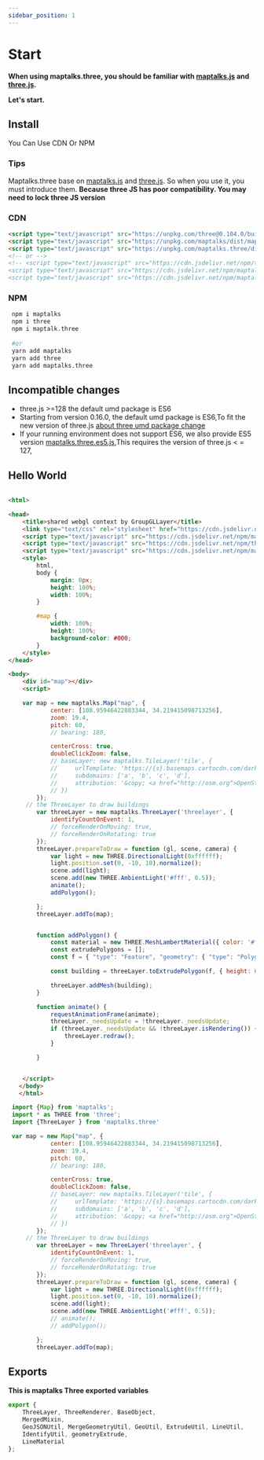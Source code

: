 ```yaml
---
sidebar_position: 1
---
```


# Start

**When using maptalks.three, you should be familiar with [maptalks.js](https://github.com/maptalks/maptalks.js) and [three.js](https://github.com/mrdoob/three.js).** 

**Let's start.**

## Install

You Can Use CDN Or NPM

### Tips
Maptalks.three base on [maptalks.js](https://github.com/maptalks/maptalks.js) and [three.js](https://github.com/mrdoob/three.js).
 So when you use it, you must introduce them. **Because three JS has poor compatibility. You may need to lock three JS version**

### CDN

```html
<script type="text/javascript" src="https://unpkg.com/three@0.104.0/build/three.min.js"></script>
<script type="text/javascript" src="https://unpkg.com/maptalks/dist/maptalks.min.js"></script>
<script type="text/javascript" src="https://unpkg.com/maptalks.three/dist/maptalks.three.min.js"></script>
<!-- or -->
<!-- <script type="text/javascript" src="https://cdn.jsdelivr.net/npm/three@0.104.0/build/three.min.js"></script>
<script type="text/javascript" src="https://cdn.jsdelivr.net/npm/maptalks/dist/maptalks.min.js"></script>
<script type="text/javascript" src="https://cdn.jsdelivr.net/npm/maptalks.three/dist/maptalks.three.min.js"></script> -->
```

### NPM

``` sh
 npm i maptalks
 npm i three
 npm i maptalk.three
 
 #or
 yarn add maptalks
 yarn add three
 yarn add maptalks.three
```
## Incompatible changes

 * three.js >=128  the default umd package is ES6
 * Starting from version 0.16.0, the default umd package is ES6,To fit the new version of three.js [about three umd package change](https://github.com/mrdoob/three.js/issues/22025)
 * If your running environment does not support ES6, we also provide ES5 version [maptalks.three.es5.js](https://cdn.jsdelivr.net/npm/maptalks.three/dist/maptalks.three.es5.js),This requires the version of three.js < = 127,

## Hello World

```html

<html>

<head>
    <title>shared webgl context by GroupGLLayer</title>
    <link type="text/css" rel="stylesheet" href="https://cdn.jsdelivr.net/npm/maptalks/dist/maptalks.css">
    <script type="text/javascript" src="https://cdn.jsdelivr.net/npm/maptalks/dist/maptalks.js"></script>
    <script type="text/javascript" src="https://cdn.jsdelivr.net/npm/three@0.104.0/build/three.min.js"></script>
    <script type="text/javascript" src="https://cdn.jsdelivr.net/npm/maptalks.three@latest/dist/maptalks.three.js"></script>
    <style>
        html,
        body {
            margin: 0px;
            height: 100%;
            width: 100%;
        }

        #map {
            width: 100%;
            height: 100%;
            background-color: #000;
        }
    </style>
</head>

<body>
    <div id="map"></div>
    <script>

    var map = new maptalks.Map("map", {
            center: [108.95946422883344, 34.219415098713256],
            zoom: 19.4,
            pitch: 60,
            // bearing: 180,

            centerCross: true,
            doubleClickZoom: false,
            // baseLayer: new maptalks.TileLayer('tile', {
            //     urlTemplate: 'https://{s}.basemaps.cartocdn.com/dark_all/{z}/{x}/{y}.png',
            //     subdomains: ['a', 'b', 'c', 'd'],
            //     attribution: '&copy; <a href="http://osm.org">OpenStreetMap</a> contributors, &copy; <a href="https://carto.com/">CARTO</a>'
            // })
        });
     // the ThreeLayer to draw buildings
        var threeLayer = new maptalks.ThreeLayer('threelayer', {
            identifyCountOnEvent: 1,
            // forceRenderOnMoving: true,
            // forceRenderOnRotating: true
        });
        threeLayer.prepareToDraw = function (gl, scene, camera) {
            var light = new THREE.DirectionalLight(0xffffff);
            light.position.set(0, -10, 10).normalize();
            scene.add(light);
            scene.add(new THREE.AmbientLight('#fff', 0.5));
            animate();
            addPolygon();

        };
        threeLayer.addTo(map);


        function addPolygon() {
            const material = new THREE.MeshLambertMaterial({ color: '#fff', transparent: true });
            const extrudePolygons = [];
            const f = { "type": "Feature", "geometry": { "type": "Polygon", "coordinates": [[[108.9588646064086, 34.219978885705856], [108.95910091657608, 34.21999155943827], [108.95908997865132, 34.21962188029219], [108.95886762567669, 34.21963481298575], [108.9588646064086, 34.219978885705856]]] }, "properties": { "name": "1-3cf0006e", "_color": "#4b3aff", "center": [108.95898078182817, 34.21980678460552] } };

            const building = threeLayer.toExtrudePolygon(f, { height: 60 }, material);

            threeLayer.addMesh(building);
        }

        function animate() {
            requestAnimationFrame(animate);
            threeLayer._needsUpdate = !threeLayer._needsUpdate;
            if (threeLayer._needsUpdate && !threeLayer.isRendering()) {
                threeLayer.redraw();
            }

        }


    </script>
   </body>
   </html>
```


```js
 import {Map} from 'maptalks';
 import * as THREE from 'three';
 import {ThreeLayer } from 'maptalks.three'

 var map = new Map("map", {
            center: [108.95946422883344, 34.219415098713256],
            zoom: 19.4,
            pitch: 60,
            // bearing: 180,

            centerCross: true,
            doubleClickZoom: false,
            // baseLayer: new maptalks.TileLayer('tile', {
            //     urlTemplate: 'https://{s}.basemaps.cartocdn.com/dark_all/{z}/{x}/{y}.png',
            //     subdomains: ['a', 'b', 'c', 'd'],
            //     attribution: '&copy; <a href="http://osm.org">OpenStreetMap</a> contributors, &copy; <a href="https://carto.com/">CARTO</a>'
            // })
        });
     // the ThreeLayer to draw buildings
        var threeLayer = new ThreeLayer('threelayer', {
            identifyCountOnEvent: 1,
            // forceRenderOnMoving: true,
            // forceRenderOnRotating: true
        });
        threeLayer.prepareToDraw = function (gl, scene, camera) {
            var light = new THREE.DirectionalLight(0xffffff);
            light.position.set(0, -10, 10).normalize();
            scene.add(light);
            scene.add(new THREE.AmbientLight('#fff', 0.5));
            // animate();
            // addPolygon();

        };
        threeLayer.addTo(map);


```

## Exports

**This is maptalks Three exported variables**

```js
export {
    ThreeLayer, ThreeRenderer, BaseObject,
    MergedMixin,
    GeoJSONUtil, MergeGeometryUtil, GeoUtil, ExtrudeUtil, LineUtil,
    IdentifyUtil, geometryExtrude,
    LineMaterial
};

```